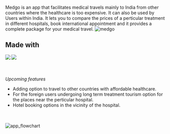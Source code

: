 Medgo is an app that facilitates medical travels mainly to India from other countries where the healthcare is too expensive. It can also be used by Users within India.
It lets you to compare the prices of a perticular treatment in different hospitals, book international appointment and it provides a complete package for your medical travel.
![medgo](https://user-images.githubusercontent.com/89213108/139566221-15e2fdfb-5c46-465d-8cf0-1cafc42c53a8.png)
## Made with  
<img align="left" src="https://img.icons8.com/color/48/000000/flutter.png"/><img align="left" src="https://img.icons8.com/color/48/000000/python--v1.png"/><br />
<br /><br /><br />*Upcoming features*
 - Adding option to travel to other countries with affordable healthcare.
 - For the foreign users undergoing long term treatment tourism option for the places near the perticular hospital.
 - Hotel booking options in the vicinity of the hospital.
 <br /><br /><br />

![app_flowchart](https://user-images.githubusercontent.com/89213108/139567634-84d2c0e2-c6b3-4eec-8a8f-96998987a5f4.png)
